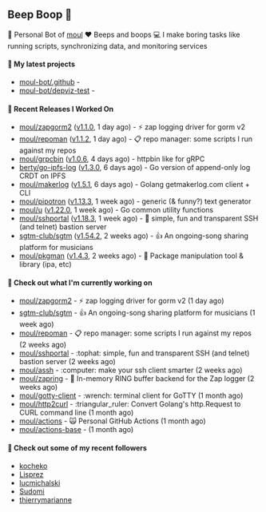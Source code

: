 ## Beep Boop 👋

:hammer: Personal Bot of [moul](https://github.com/moul)
:heart: Beeps and boops
:computer: I make boring tasks like running scripts, synchronizing data, and monitoring services





#### 🌱 My latest projects

- [moul-bot/.github](https://github.com/moul-bot/.github) - 
- [moul-bot/depviz-test](https://github.com/moul-bot/depviz-test) - 

#### 🔭 Recent Releases I Worked On
- [moul/zapgorm2](https://github.com/moul/zapgorm2) ([v1.1.0](https://github.com/moul/zapgorm2/releases/tag/v1.1.0), 1 day ago) - ⚡ zap logging driver for gorm v2
- [moul/repoman](https://github.com/moul/repoman) ([v1.1.2](https://github.com/moul/repoman/releases/tag/v1.1.2), 1 day ago) - 📋 repo manager: some scripts I run against my repos
- [moul/grpcbin](https://github.com/moul/grpcbin) ([v1.0.6](https://github.com/moul/grpcbin/releases/tag/v1.0.6), 4 days ago) - httpbin like for gRPC
- [berty/go-ipfs-log](https://github.com/berty/go-ipfs-log) ([v1.3.0](https://github.com/berty/go-ipfs-log/releases/tag/v1.3.0), 6 days ago) - Go version of append-only log CRDT on IPFS
- [moul/makerlog](https://github.com/moul/makerlog) ([v1.5.1](https://github.com/moul/makerlog/releases/tag/v1.5.1), 6 days ago) - Golang getmakerlog.com client &#43; CLI
- [moul/pipotron](https://github.com/moul/pipotron) ([v1.13.3](https://github.com/moul/pipotron/releases/tag/v1.13.3), 1 week ago) - generic (&amp; funny?) text generator
- [moul/u](https://github.com/moul/u) ([v1.22.0](https://github.com/moul/u/releases/tag/v1.22.0), 1 week ago) - Go common utility functions
- [moul/sshportal](https://github.com/moul/sshportal) ([v1.18.3](https://github.com/moul/sshportal/releases/tag/v1.18.3), 1 week ago) - :tophat: simple, fun and transparent SSH (and telnet) bastion server
- [sgtm-club/sgtm](https://github.com/sgtm-club/sgtm) ([v1.54.2](https://github.com/sgtm-club/sgtm/releases/tag/v1.54.2), 2 weeks ago) - 👍 An ongoing-song sharing platform for musicians
- [moul/pkgman](https://github.com/moul/pkgman) ([v1.4.3](https://github.com/moul/pkgman/releases/tag/v1.4.3), 2 weeks ago) - 📱 Package manipulation tool &amp; library (ipa, etc)


<h4>👷 Check out what I'm currently working on</h4>
<ul>

<li><a href="https://github.com/moul/zapgorm2">moul/zapgorm2</a> - ⚡ zap logging driver for gorm v2 (1 day ago)</li>
<li><a href="https://github.com/sgtm-club/sgtm">sgtm-club/sgtm</a> - 👍 An ongoing-song sharing platform for musicians (1 week ago)</li>
<li><a href="https://github.com/moul/repoman">moul/repoman</a> - 📋 repo manager: some scripts I run against my repos (2 weeks ago)</li>
<li><a href="https://github.com/moul/sshportal">moul/sshportal</a> - :tophat: simple, fun and transparent SSH (and telnet) bastion server (2 weeks ago)</li>
<li><a href="https://github.com/moul/assh">moul/assh</a> - :computer: make your ssh client smarter (2 weeks ago)</li>
<li><a href="https://github.com/moul/zapring">moul/zapring</a> - 💍 In-memory RING buffer backend for the Zap logger (2 weeks ago)</li>
<li><a href="https://github.com/moul/gotty-client">moul/gotty-client</a> - :wrench: terminal client for GoTTY (1 month ago)</li>
<li><a href="https://github.com/moul/http2curl">moul/http2curl</a> - :triangular_ruler: Convert Golang&#39;s http.Request to CURL command line (1 month ago)</li>
<li><a href="https://github.com/moul/actions">moul/actions</a> - 🙀 Personal GitHub Actions (1 month ago)</li>
<li><a href="https://github.com/moul/actions-base">moul/actions-base</a> -  (1 month ago)</li>
</ul>

<h4>👯 Check out some of my recent followers</h4>
<ul>

<li><a href="https://github.com/kocheko">kocheko</a>
<li><a href="https://github.com/Lisprez">Lisprez</a>
<li><a href="https://github.com/lucmichalski">lucmichalski</a>
<li><a href="https://github.com/Sudomi">Sudomi</a>
<li><a href="https://github.com/thierrymarianne">thierrymarianne</a>
</ul>
